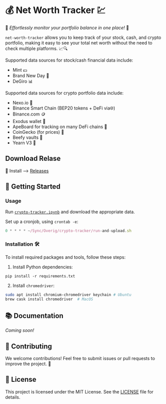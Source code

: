 # 💰 Net Worth Tracker 💹

🌟 _Effortlessly monitor your portfolio balance in one place!_ 🌟

`net-worth-tracker` allows you to keep track of your stock, cash, and crypto portfolio, making it easy to see your total net worth without the need to check multiple platforms. 📈🔍

Supported data sources for stock/cash financial data include:

*   Mint 💵
*   Brand New Day 🌅
*   DeGiro 📊

Supported data sources for crypto portfolio data include:

*   Nexo.io 💎
*   Binance Smart Chain (BEP20 tokens + DeFi via🌐)
*   Binance.com 🪙
*   Exodus wallet 💼
*   ApeBoard for tracking on many DeFi chains 🦍
*   CoinGecko (for prices) 🦎
*   Beefy vaults 🐄
*   Yearn V3 🔄


## Download Relase
🚀 Install --> [Releases]()


## 🚀 Getting Started

### Usage

Run [`crypto-tracker.ipynb`](crypto-tracker.ipynb) and download the appropriate data.

Set up a cronjob, using `crontab -e`:

```javascript
0 * * * * ~/Sync/Overig/crypto-tracker/run-and-upload.sh
```

### Installation 🛠️

To install required packages and tools, follow these steps:

1.  Install Python dependencies:

```
pip install -r requirements.txt
```

2.  Install `chromedriver`:

```bash
sudo apt install chromium-chromedriver keychain # Ubuntu
brew cask install chromedriver  # MacOS
```

## 📚 Documentation

_Coming soon!_

## 🤝 Contributing

We welcome contributions! Feel free to submit issues or pull requests to improve the project. 🙌

## 📃 License

This project is licensed under the MIT License. See the [LICENSE](LICENSE) file for details.
